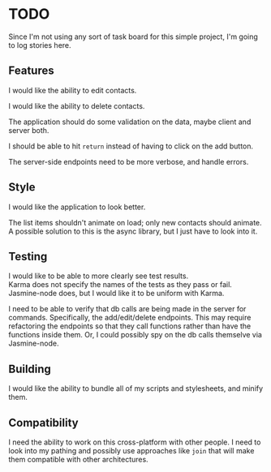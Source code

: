 # TODO

Since I'm not using any sort of task board for this simple project, I'm going to log stories here.

## Features

I would like the ability to edit contacts.

I would like the ability to delete contacts.

The application should do some validation on the data, maybe client and server both.

I should be able to hit `return` instead of having to click on the add button.

The server-side endpoints need to be more verbose, and handle errors.

## Style

I would like the application to look better.

The list items shouldn't animate on load; only new contacts should animate.
A possible solution to this is the async library, but I just have to look into it.

## Testing

I would like to be able to more clearly see test results.  
Karma does not specify the names of the tests as they pass or fail.  
Jasmine-node does, but I would like it to be uniform with Karma.

I need to be able to verify that db calls are being made in the server for commands.
Specifically, the add/edit/delete endpoints. This may require refactoring the endpoints
so that they call functions rather than have the functions inside them. Or, I could
possibly spy on the db calls themselve via Jasmine-node.

## Building

I would like the ability to bundle all of my scripts and stylesheets, and minify them.

## Compatibility

I need the ability to work on this cross-platform with other people. I need to look
into my pathing and possibly use approaches like `join` that will make them compatible
with other architectures.
